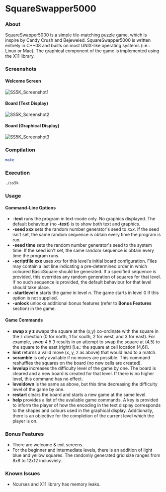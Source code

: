 # SquareSwapper5000
### About
SquareSwapper5000 is a simple tile-matching puzzle game, which is inspire by Candy Crush and Bejeweled. SquareSwapper5000 is written entirely in C++08 and builts on most UNIX-like operating systems (i.e.: Linux or Mac). The graphical component of the game is implemented using the X11 library.

### Screenshots
#### Welcome Screen
![SS5K_Screenshot1](https://cloud.githubusercontent.com/assets/7763904/7016955/b40af728-dcbd-11e4-8f0b-3ce54870f3c0.png)
#### Board (Text Display)
![SS5K_Screenshot2](https://cloud.githubusercontent.com/assets/7763904/7016997/7491dbb0-dcbe-11e4-9620-3b800a20139c.png)
#### Board (Graphical Display)
![SS5K_Screenshot3](https://cloud.githubusercontent.com/assets/7763904/7017035/f9791ca8-dcbe-11e4-95d7-bc570de1f78f.png)

### Compilation
```bash
make
```

### Execution
```bash
./ss5k
```

### Usage
#### Command-Line Options
- **-text** runs the program in text-mode only. No graphics displayed. The default behaviour (no **-text**) is to show both text and graphics.
- **-seed xxx** sets the random number generator's seed to *xxx*. If the seed isn't set, the same random sequence is obtain every time the program is run.
- **-seed time** sets the random number generator's seed to the system time. If the seed isn't set, the same random sequence is obtain every time the program runs.
- **-scriptfile xxx** uses *xxx* for this level's initial board configuration. Files may contain a last line indicating a pre-determined order in which coloured BasicSquare should be generated. If a specified sequence is provided, this overrides any random generation of squares for that level. If no such sequence is provided, the default behaviour for that level should take place.
- **-startlevel n** starts the game in level *n*. The game starts in level 0 if this option is not supplied.
- **-unlock** unlocks additional bonus features (refer to **Bonus Features** section) in the game.

#### Game Commands 
- **swap x y z** swaps the square at the (x,y) co-ordinate with the square in the z direction (0 for north, 1 for south, 2 for west, and 3 for east). For example, *swap 4 5 3* results in an attempt to swap the square at (4,5) to the square to the east (right) [i.e.: the square at cell location (4,6)].
- **hint** returns a valid move (x, y, z as above) that would lead to a match.
- **scramble** is only available if no moves are possible. This command reshuffles the squares on the board (no new cells are created).
- **levelup** increases the difficulty level of the game by one. The board is cleared and a new board is created for that level. If there is no higher level, this command has no effect.
- **leveldown** is the same as above, but this time decreasing the difficulty level of the game by one.
- **restart** clears the board and starts a new game at the same level.
- **help** provides a list of the available game commands. A key is provided to inform the player of how the encoding in the text display corresponds to the shapes and colours used in the graphical display. Additionally, there is an objective for the completion of the current level which the player is on.

### Bonus Features
- There are welcome & exit screens.
- For the beginner and intermediate levels, there is an addition of light blue and yellow squares. The randomly generated grid size ranges from 8x8 to 12x12 inclusviely.

### Known Issues
- Ncurses and X11 library has memory leaks.

